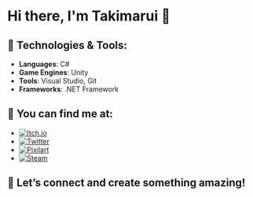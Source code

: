 # Hi there, I'm Takimarui 👋

## 🚀 Technologies & Tools:
- **Languages**: C#
- **Game Engines**: Unity
- **Tools**: Visual Studio, Git
- **Frameworks**: .NET Framework

## 🔗 You can find me at:
- [![Itch.io](https://img.shields.io/badge/Itch.io-333333?style=flat&logo=itch.io&logoColor=white)](https://takimarui.itch.io/)
- [![Twitter](https://img.shields.io/badge/Twitter-1DA1F2?style=flat&logo=twitter&logoColor=white)](https://x.com/Takimarui)
- [![Pixilart](https://img.shields.io/badge/Pixilart-FF4C00?style=flat&logo=pixilart&logoColor=white)](https://www.pixilart.com/takimarui)
- [![Steam](https://img.shields.io/badge/Steam-171a21?style=flat&logo=steam&logoColor=white)](https://steamcommunity.com/id/Takimarui)

## 💫 Let’s connect and create something amazing!
